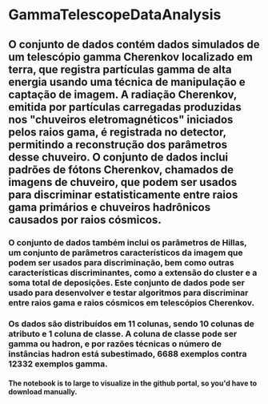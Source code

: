 # GammaTelescopeDataAnalysis

## O conjunto de dados contém dados simulados de um telescópio gamma Cherenkov localizado em terra, que registra partículas gamma de alta energia usando uma técnica de manipulação e captação de imagem. A radiação Cherenkov, emitida por partículas carregadas produzidas nos "chuveiros eletromagnéticos" iniciados pelos raios gama, é registrada no detector, permitindo a reconstrução dos parâmetros desse chuveiro. O conjunto de dados inclui padrões de fótons Cherenkov, chamados de imagens de chuveiro, que podem ser usados para discriminar estatisticamente entre raios gama primários e chuveiros hadrônicos causados por raios cósmicos.

### O conjunto de dados também inclui os parâmetros de Hillas, um conjunto de parâmetros característicos da imagem que podem ser usados para discriminação, bem como outras características discriminantes, como a extensão do cluster e a soma total de deposições. Este conjunto de dados pode ser usado para desenvolver e testar algoritmos para discriminar entre raios gama e raios cósmicos em telescópios Cherenkov.

### Os dados são distribuídos em 11 colunas, sendo 10 colunas de atributo e 1 coluna de classe. A coluna de classe pode ser gamma ou hadron, e por razões técnicas o número de instâncias hadron está subestimado, 6688 exemplos contra 12332 exemplos gamma.

#### The notebook is to large to visualize in the github portal, so you'd have to download manually.
